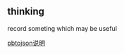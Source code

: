 ## thinking

record someting which may be useful


[pbtojson说明](https://github.com/haveTryTwo/havetrytwo.github.io/blob/main/pbtojson%E8%AF%B4%E6%98%8E.md)
